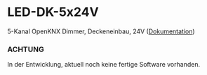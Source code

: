 # LED-DK-5x24V
5-Kanal OpenKNX Dimmer, Deckeneinbau, 24V ([Dokumentation](documentation/README.md)) 

### ACHTUNG
In der Entwicklung, aktuell noch keine fertige Software vorhanden.